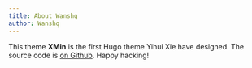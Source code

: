 ```yaml
---
title: About Wanshq
author: Wanshq
---
```





This theme **XMin** is the first Hugo theme Yihui Xie have designed. 
The source code is [on Github](https://github.com/yihui/hugo-xmin). Happy hacking!
